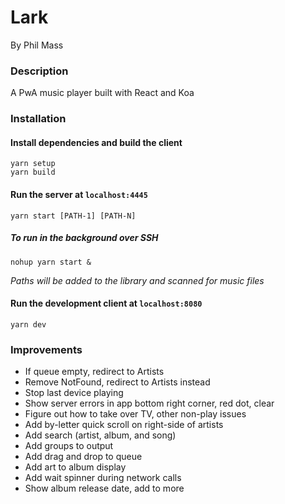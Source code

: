 # Lark

By Phil Mass

### Description

A PwA music player built with React and Koa

### Installation

#### Install dependencies and build the client
```
yarn setup
yarn build
```

#### Run the server at `localhost:4445`
```
yarn start [PATH-1] [PATH-N]
```
##### To run in the background over SSH
```
nohup yarn start &
```

*Paths will be added to the library and scanned for music files*

#### Run the development client at `localhost:8080`
```
yarn dev
```

### Improvements
- If queue empty, redirect to Artists
- Remove NotFound, redirect to Artists instead
- Stop last device playing
- Show server errors in app bottom right corner, red dot, clear
- Figure out how to take over TV, other non-play issues
- Add by-letter quick scroll on right-side of artists
- Add search (artist, album, and song)
- Add groups to output
- Add drag and drop to queue
- Add art to album display
- Add wait spinner during network calls
- Show album release date, add to more
